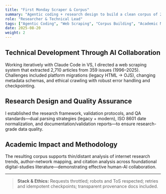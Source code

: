 ```yaml
---
title: "First Monday Scraper & Corpus"
summary: "Agentic coding + research design to build a clean corpus of 2,710 articles across 359 issues (1996–2025) with 100% extraction success."
role: "Researcher & Technical Lead"
tags: ["Agentic Coding", "Web Scraping", "Corpus Building", "Academic Methods"]
date: 2025-08-20
weight: 2
---
```


## Technical Development Through AI Collaboration

Working iteratively with Claude Code in VS, I directed a web scraping system that extracted 2,710 articles from 359 issues (1996–2025). Challenges included platform migrations (legacy HTML → OJS), changing metadata schemas, and ethical crawling with robust error handling and checkpointing.

## Research Design and Quality Assurance

I established the research framework, validation protocols, and QA standards—dual parsing strategies (legacy + modern), ISO 8601 date normalization, and documentation/validation reports—to ensure research-grade data quality.

## Academic Impact and Methodology

The resulting corpus supports thin/distant analysis of internet research trends, author-network mapping, and citation analysis across foundational digital-studies literature—demonstrating effective human-AI collaboration.

---

> **Stack & Ethics:** Requests throttled; robots and ToS respected; retries and idempotent checkpoints; transparent provenance docs included.
